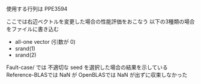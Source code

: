 
使用する行列は PPE3594

ここでは右辺ベクトルを変更した場合の性能評価をおこなう
以下の3種類の場合をファイルに書き込む
* all-one vector (引数が 0)
* srand(1)
* srand(2)

Fault-case/
    では 不適切な seed を選択した場合の結果を示している
    Reference-BLASでは NaN が
    OpenBLASでは NaN が出ずに収束しなかった